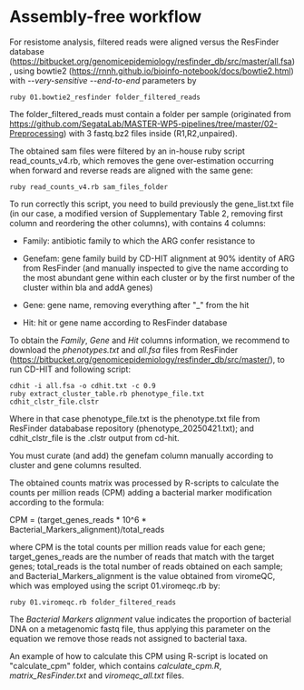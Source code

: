 # Assembly-free workflow

For resistome analysis, filtered reads were aligned versus
the ResFinder database
(<https://bitbucket.org/genomicepidemiology/resfinder_db/src/master/all.fsa>),
using bowtie2 (<https://rnnh.github.io/bioinfo-notebook/docs/bowtie2.html>) with *--very-sensitive* *--end-to-end* parameters by

```         
ruby 01.bowtie2_resfinder folder_filtered_reads
```

The folder_filtered_reads must contain a folder per sample (originated
from
<https://github.com/SegataLab/MASTER-WP5-pipelines/tree/master/02-Preprocessing>)
with 3 fastq.bz2 files inside (R1,R2,unpaired).

The obtained sam files were filtered by an in-house ruby script
read_counts_v4.rb, which removes the gene over-estimation occurring when
forward and reverse reads are aligned with the same gene:

```         
ruby read_counts_v4.rb sam_files_folder
```

To run correctly this script, you need to build previously the
gene_list.txt file (in our case, a modified version of Supplementary
Table 2, removing first column and reordering the other columns), with
contains 4 columns:

-   Family: antibiotic family to which the ARG confer resistance to

-   Genefam: gene family build by CD-HIT alignment at 90% identity of
    ARG from ResFinder (and manually inspected to give the name
    according to the most abundant gene within each cluster or by the
    first number of the cluster within bla and addA genes)

-   Gene: gene name, removing everything after "\_" from the hit

-   Hit: hit or gene name according to ResFinder database

To obtain the *Family*, *Gene* and *Hit* columns information, we
recommend to download the *phenotypes.txt* and *all.fsa* files from
ResFinder
(<https://bitbucket.org/genomicepidemiology/resfinder_db/src/master/>),
to run CD-HIT and following script:

```         
cdhit -i all.fsa -o cdhit.txt -c 0.9
ruby extract_cluster_table.rb phenotype_file.txt cdhit_clstr_file.clstr
```
Where in that case phenotype_file.txt is the phenotype.txt file from ResFinder 
datababase repository (phenotype_20250421.txt); and cdhit_clstr_file is 
the .clstr output from cd-hit.

You must curate (and add) the genefam column manually according to
cluster and gene columns resulted.



The obtained counts matrix was processed by R-scripts to calculate the
counts per million reads (CPM) adding a bacterial marker modification
according to the formula:

CPM = (target_genes_reads \* 10\^6 \*
Bacterial_Markers_alignment)/total_reads

where CPM is the total counts per million reads value for each gene;
target_genes_reads are the number of reads that match with the target
genes; total_reads is the total number of reads obtained on each sample;
and Bacterial_Markers_alignment is the value obtained from viromeQC,
which was employed using the script 01.viromeqc.rb by:

```         
ruby 01.viromeqc.rb folder_filtered_reads 
```

The *Bacterial Markers alignment* value indicates the proportion of
bacterial DNA on a metagenomic fastq file, thus applying this parameter
on the equation we remove those reads not assigned to bacterial taxa.

An example of how to calculate this CPM using R-script is located on
"calculate_cpm" folder, which contains *calculate_cpm.R*,
*matrix_ResFinder.txt* and *viromeqc_all.txt* files.
